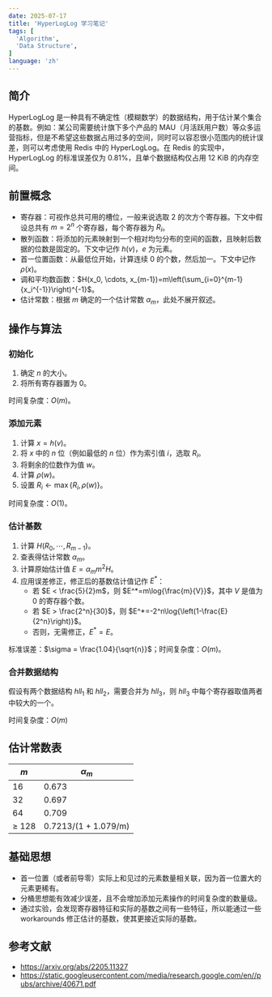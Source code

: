 ```yaml
---
date: 2025-07-17
title: 'HyperLogLog 学习笔记'
tags: [
  'Algorithm',
  'Data Structure',
]
language: 'zh'
---
```


## 简介

HyperLogLog 是一种具有不确定性（模糊数学）的数据结构，用于估计某个集合的基数。例如：某公司需要统计旗下多个产品的 MAU（月活跃用户数）等众多运营指标，但是不希望这些数据占用过多的空间，同时可以容忍很小范围内的统计误差，则可以考虑使用 Redis 中的 HyperLogLog。在 Redis 的实现中，HyperLogLog 的标准误差仅为 0.81%，且单个数据结构仅占用 12 KiB 的内存空间。

## 前置概念

- 寄存器：可视作总共可用的槽位，一般来说选取 2 的次方个寄存器。下文中假设总共有 $m = 2^n$ 个寄存器，每个寄存器为 $R_i$。
- 散列函数：将添加的元素映射到一个相对均匀分布的空间的函数，且映射后数据的位数是固定的。下文中记作 $h(v)$，$e$ 为元素。
- 首一位置函数：从最低位开始，计算连续 0 的个数，然后加一。下文中记作 $\rho(x)$。
- 调和平均数函数：$H(x_0, \cdots, x_{m-1})=m\left(\sum_{i=0}^{m-1}{x_i^{-1}}\right)^{-1}$。
- 估计常数：根据 $m$ 确定的一个估计常数 $\alpha_m$，此处不展开叙述。

## 操作与算法

### 初始化

1. 确定 $n$ 的大小。
2. 将所有寄存器置为 0。

时间复杂度：$O(m)$。

### 添加元素

1. 计算 $x = h(v)$。
2. 将 $x$ 中的 $n$ 位（例如最低的 $n$ 位）作为索引值 $i$，选取 $R_i$。
3. 将剩余的位数作为值 $w$。
4. 计算 $\rho(w)$。
5. 设置 $R_i \leftarrow \max\left\{R_i, \rho(w)\right\}$。

时间复杂度：$O(1)$。

### 估计基数

1. 计算 $H(R_0, \cdots, R_{m-1})$。
2. 查表得估计常数 $\alpha_m$。
3. 计算原始估计值 $E=\alpha_m m^2 H$。
4. 应用误差修正，修正后的基数估计值记作 $E^*$：
    - 若 $E < \frac{5}{2}m$，则 $E^*=m\log{\frac{m}{V}}$，其中 $V$ 是值为 0 的寄存器个数。
    - 若 $E > \frac{2^n}{30}$，则 $E^*=-2^n\log{\left(1-\frac{E}{2^n}\right)}$。
    - 否则，无需修正，$E^* = E$。

标准误差：$\sigma = \frac{1.04}{\sqrt{n}}$；时间复杂度：$O(m)$。

### 合并数据结构

假设有两个数据结构 $hll_1$ 和 $hll_2$，需要合并为 $hll_3$，则 $hll_3$ 中每个寄存器取值两者中较大的一个。

时间复杂度：$O(m)$

## 估计常数表

| $m$ | $\alpha_m$ |
| - | - |
| 16 | 0.673 |
| 32 | 0.697 |
| 64 | 0.709 |
| ≥ 128 | 0.7213/(1 + 1.079/m) |

## 基础思想

- 首一位置（或者前导零）实际上和见过的元素数量相关联，因为首一位置大的元素更稀有。
- 分桶思想能有效减少误差，且不会增加添加元素操作的时间复杂度的数量级。
- 通过实验，会发现寄存器特征和实际的基数之间有一些特征，所以能通过一些 workarounds 修正估计的基数，使其更接近实际的基数。

## 参考文献

- <https://arxiv.org/abs/2205.11327>
- <https://static.googleusercontent.com/media/research.google.com/en//pubs/archive/40671.pdf>